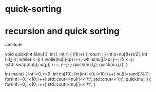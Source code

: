 # quick-sorting
# recursion and quick sorting

#include <iostream>

void quick(int (&nu)[], int l, int r)
{
  if(l>r)
  {
    return ;
  }
  int p=nu[(l+r)/2];
  int i=l,j=r;
  while(i<=j)
    {
      while(nu[i]<p)  i++;
      while(nu[j]>p)  j--;
      if(i<=j)  {std::swap(nu[i],nu[j]);  i++;  j--;}
    }
  quick(nu,l,j);
  quick(nu,i,r);
}

int main()
{
  int l=0, r=9;
  int nu[10];
  for(int i=0; i<10; i++)  nu[i]=rand()%11;
  for(int i=0; i<10; i++)  std::cout<<nu[i]<<'\t';
  std::cout<<'\n';
  quick(nu,l,r);
  for(int i=0; i<10; i++)  std::cout<<nu[i]<<'\t';
}
